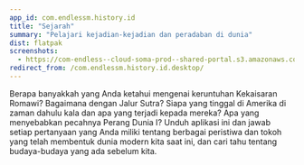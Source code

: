 ```yaml
---
app_id: com.endlessm.history.id
title: "Sejarah"
summary: "Pelajari kejadian-kejadian dan peradaban di dunia"
dist: flatpak
screenshots:
  - https://com-endless--cloud-soma-prod--shared-portal.s3.amazonaws.com/apps.274.screenshots.7f016392-8439-4c9e-9f02-daa22bc7d002_20181023193916099.png
redirect_from: /com.endlessm.history.id.desktop/
---
```


<p>Berapa banyakkah yang Anda ketahui mengenai keruntuhan Kekaisaran Romawi? Bagaimana dengan Jalur Sutra? Siapa yang tinggal di Amerika di zaman dahulu kala dan apa yang terjadi kepada mereka? Apa yang menyebabkan pecahnya Perang Dunia I? Unduh aplikasi ini dan jawab setiap pertanyaan yang Anda miliki tentang berbagai peristiwa dan tokoh yang telah membentuk dunia modern kita saat ini, dan cari tahu tentang budaya-budaya yang ada sebelum kita.</p>